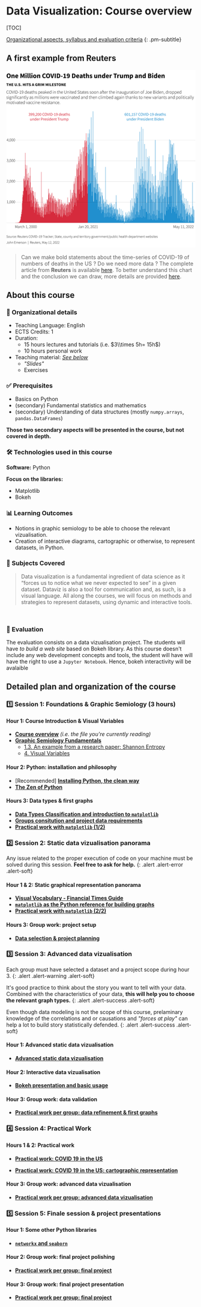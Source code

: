 # Data Visualization: Course overview


[TOC]

[Organizational aspects, syllabus and evaluation criteria](#detailed-plan-and-organization-of-the-course)
{: .pm-subtitle}


<!-- <hr class="my-5 border-base-200"> -->


## A first example from Reuters


![COVID-19 Mortality in the US](files/covid-2timeseries-us-presidency.jpg)

> Can we make bold statements about the time-series of COVID-19 of numbers of deaths in the US ? Do we need more data ? The complete article from **Reuters** is available [here](https://www.reuters.com/world/us/biden-marks-1-million-americans-dead-covid-2022-05-12/).
To better understand this chart and the conclusion we can draw, more details are provided [here](80_covid_us_stats_analysis.md).





## About this course



### 📝 Organizational details

- Teaching Language: English  
- ECTS Credits: 1  
- Duration: 
    - 15 hours lectures and tutorials (i.e. $3\\times 5h= 15h$)
    - 10 hours personal work  
- Teaching material: [*See below*](#detailed-plan-and-organization-of-the-course)
    - *"Slides"*
    - Exercises



### ✅ Prerequisites

- Basics on Python
- (secondary) Fundamental statistics and mathematics
- (secondary) Understanding of data structures (mostly `numpy.arrays`, `pandas.DataFrames`)

**Those two secondary aspects will be presented in the course, but not covered in depth.**



### 🛠️ Technologies used in this course


**Software:** Python 

**Focus on the libraries:**

- Matplotlib
- Bokeh


### 📊 Learning Outcomes

- Notions in graphic semiology to be able to choose the relevant vizualisation. 
- Creation of interactive diagrams, cartographic or otherwise, to represent datasets, in Python.



### 🎯 Subjects Covered

> Data visualization is a fundamental ingredient of data science as it “forces us to notice what we never expected to see” in a given dataset. Dataviz is also a tool for communication and, as such, is a visual language. All along the courses, we will focus on methods and strategies to represent datasets, using dynamic and interactive tools.






<!-- 
**📖 Course Materials:**
- **[Introduction & Interactive Notebooks](01_introduction.md)** - Getting started with Jupyter environments and code fragments
- **[Jupyter Launcher](jupyter_launcher.md)** - Direct access to interactive Python environments -->

&nbsp;

### 📝 Evaluation
The evaluation consists on a data vizualisation project. The students will have *to build a web site* based on Bokeh library. As this course doesn't include any web development concepts and tools, the student will have will have the right to use a `Jupyter Notebook`. Hence, bokeh interactivity will be avalaible



## Detailed plan and organization of the course

### 1️⃣ Session 1: Foundations & Graphic Semiology (3 hours)

#### Hour 1: Course Introduction & Visual Variables

- [**Course overview**](00_plan.md) *(i.e. the file you're currently reading)*
- [**Graphic Semiology Fundamentals**](session_1_a.md)
    - [1.3. An example from a research paper: Shannon Entropy](session_1_a0_shannon.md)
    - [4. Visual Variables](session_1_a1_visual.md)


#### Hour 2: Python: installation and philosophy


- <span class="text-base-content/60"> [Recommended] [**Installing Python, the clean way**](session_1_b.md) </span>
- [**The Zen of Python**](session_1_c.md)


#### Hours 3: Data types & first graphs

- [**Data Types Classification and introduction to `matplotlib`**](session_1_d.md)
- [**Groups consitution and project data requirements**](session_1_e.md)
- [**Practical work with `matplotlib` (1/2)**](session_1_f.md)


### 2️⃣ Session 2: Static data vizualisation panorama


Any issue related to the proper execution of code on your machine must be solved during this session. **Feel free to ask for help.**
{: .alert .alert-error .alert-soft}

#### Hour 1 & 2: Static graphical representation panorama

- [**Visual Vocabulary - Financial Times Guide**](session_2_a.md)
- [**`matplotlib` as the Python reference for building graphs**](session_2_b.md)
- [**Practical work with `matplotlib` (2/2)**](01_session_2_b.md)
<!-- Proposer en groupe -->



#### Hours 3: Group work: project setup

- [**Data selection & project planning**](01_session_2_c.md)

<!-- Precise deilverable -->



### 3️⃣ Session 3: Advanced data vizualisation



Each group must have selected a dataset and a project scope during hour 3.
{: .alert .alert-warning .alert-soft}

It's good practice to think about the story you want to tell with your data. Combined with the characteristics of your data, **this will help you to choose the relevant graph types.** 
{: .alert .alert-success .alert-soft}

Even though data modeling is not the scope of this course, prelaminary knowledge of the correlations and or causations and *"forces at play"* can help a lot to build story statistically defended.
{: .alert .alert-success .alert-soft}



#### Hour 1: Advanced static data vizualisation 

- [**Advanced static data vizualisation**](01_session_3_a.md)
<!-- Include geojson here -->

#### Hour 2: Interactive data vizualisation

- [**Bokeh presentation and basic usage**](01_session_3_b.md)


#### Hour 3: Group work: data validation

- [**Practical work per group: data refinement & first graphs**](01_session_3_c.md)


### 4️⃣ Session 4: Practical Work

#### Hours 1 & 2: Practical work

- [**Practical work: COVID 19 in the US**](01_session_4_a.md)

- [**Practical work: COVID 19 in the US: cartographic representation**](01_session_4_b.md)



#### Hour 3: Group work: advanced data vizualisation

- [**Practical work per group: advanced data vizualisation**](01_session_4_c.md)



### 5️⃣ Session 5: Finale session & project presentations



#### Hour 1: Some other Python libraries

- [**`networkx` and `seaborn`**](01_session_5_a.md)

<!-- ?? To see if seaborn is viable -->

#### Hour 2: Group work: final project polishing

- [**Practical work per group: final project**](01_session_5_a.md)


#### Hour 3: Group work: final project presentation 

- [**Practical work per group: final project**](01_session_5_c.md)